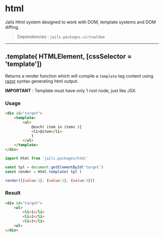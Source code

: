 # html

Jails Html system designed to work with DOM, template systems and DOM diffing.

> Dependencies : `jails.packages.virtualdom`

---

## .template( HTMLElement, [cssSelector = 'template'])
Returns a render function which will compile a `template` tag content using [razor](https://github.com/magicdawn/razor-tmpl) syntax generating html output.

**IMPORTANT** : Template must have only 1 root node, just like JSX.

### Usage

```html
<div id="target">
    <template>
        <ul>
            @each( item in items ){
            <li>@item</li>
            }
        </ul>
    </template>
</div>
```

```js
import Html from 'jails.packages/html'

const tpl = document.getElementById('target')
const render = Html.template( tpl )

render([{value:1}, {value:2}, {value:3}])
```

### Result
```html
<div id="target">
    <ul>
        <li>1</li>
        <li>2</li>
        <li>3</li>
    <ul>
</div>
```
